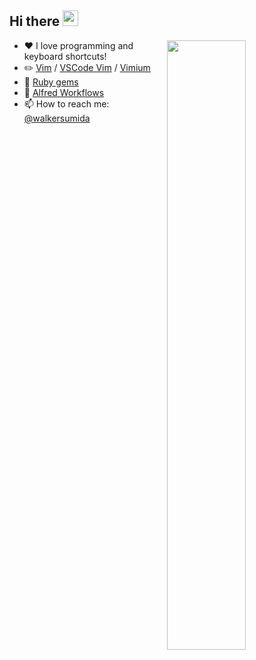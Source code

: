 ## Hi there <a href="https://www.gautamkrishnar.com/"><img src="https://media.giphy.com/media/hvRJCLFzcasrR4ia7z/giphy.gif" width="25px"></a>

[<img align="right" width="50%" src="https://github-readme-stats.vercel.app/api?username=walkersumida&count_private=true&show_icons=true&theme=dark">](https://github.com/anuraghazra/github-readme-stats)

- :heart: I love programming and keyboard shortcuts!
- :pencil2: [Vim](https://github.com/walkersumida/vimrc) / [VSCode Vim](https://github.com/walkersumida/vscoderc) / [Vimium](https://chrome.google.com/webstore/detail/vimium/dbepggeogbaibhgnhhndojpepiihcmeb?hl=en)
- :gem: [Ruby gems](https://github.com/walkersumida?tab=repositories&q=gem&type=&language=&sort=)
- :robot: [Alfred Workflows](https://github.com/walkersumida?tab=repositories&q=alfredworkflow&type=&language=&sort=)
- :mailbox: How to reach me: [@walkersumida](https://twitter.com/walkersumida)

